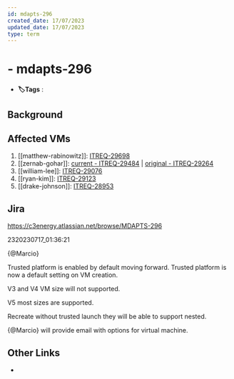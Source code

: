```yaml
---
id: mdapts-296
created_date: 17/07/2023
updated_date: 17/07/2023
type: term
---
```


#  - mdapts-296
- **🏷️Tags** :    
[ ](#anki-card)
## Background

## Affected VMs

1. [[matthew-rabinowitz]]: [ITREQ-29698](https://portal.azure.com/#@c3.ai/resource/subscriptions/104a6008-a4b5-446d-ae4c-f69bbd657c13/resourceGroups/CORPAZRESOURCEGROUPWEST3/providers/Microsoft.Compute/virtualMachines/ITREQ-29698/overview)
2. [[zernab-gohar]]:  [current - ITREQ-29484](https://portal.azure.com/#@c3.ai/resource/subscriptions/104a6008-a4b5-446d-ae4c-f69bbd657c13/resourceGroups/corpAzResourceGroup/providers/Microsoft.Compute/virtualMachines/ITREQ-29484) | [original - ITREQ-29264](https://portal.azure.com/#@c3.ai/resource/subscriptions/104a6008-a4b5-446d-ae4c-f69bbd657c13/resourceGroups/corpAzResourceGroup/providers/Microsoft.Compute/virtualMachines/ITREQ-29264) 
3. [[william-lee]]: [ITREQ-29076](https://portal.azure.com/#@c3.ai/resource/subscriptions/104a6008-a4b5-446d-ae4c-f69bbd657c13/resourceGroups/CORPAZRESOURCEGROUP/providers/Microsoft.Compute/virtualMachines/ITREQ-29076)
4. [[ryan-kim]]: [ITREQ-29123](https://portal.azure.com/#@c3.ai/resource/subscriptions/104a6008-a4b5-446d-ae4c-f69bbd657c13/resourceGroups/corpAzResourceGroup/providers/Microsoft.Compute/virtualMachines/ITREQ-29123/overview)
5. [[drake-johnson]]: [ITREQ-28953](https://portal.azure.com/#@c3.ai/resource/subscriptions/104a6008-a4b5-446d-ae4c-f69bbd657c13/resourceGroups/corpAzResourceGroup/providers/Microsoft.Compute/virtualMachines/ITREQ-28953)

## Jira
https://c3energy.atlassian.net/browse/MDAPTS-296

2320230717_01:36:21

{@Marcio} 

Trusted platform is enabled by default moving forward. Trusted platform is now a default setting on VM creation. 

V3 and V4 VM size will not supported. 

V5 most sizes are supported. 

Recreate without trusted launch they will be able to support nested. 

{@Marcio} will provide email with options for virtual machine. 

## Other Links
- 